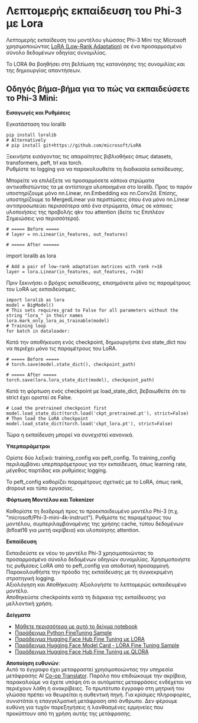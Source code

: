 <!--
CO_OP_TRANSLATOR_METADATA:
{
  "original_hash": "50b6a55a0831b417835087d8b57759fe",
  "translation_date": "2025-05-09T20:45:38+00:00",
  "source_file": "md/03.FineTuning/FineTuning_Lora.md",
  "language_code": "el"
}
-->
# **Λεπτομερής εκπαίδευση του Phi-3 με Lora**

Λεπτομερής εκπαίδευση του μοντέλου γλώσσας Phi-3 Mini της Microsoft χρησιμοποιώντας [LoRA (Low-Rank Adaptation)](https://github.com/microsoft/LoRA?WT.mc_id=aiml-138114-kinfeylo) σε ένα προσαρμοσμένο σύνολο δεδομένων οδηγίας συνομιλίας.

Το LORA θα βοηθήσει στη βελτίωση της κατανόησης της συνομιλίας και της δημιουργίας απαντήσεων.

## Οδηγός βήμα-βήμα για το πώς να εκπαιδεύσετε το Phi-3 Mini:

**Εισαγωγές και Ρυθμίσεις**

Εγκατάσταση του loralib

```
pip install loralib
# Alternatively
# pip install git+https://github.com/microsoft/LoRA

```

Ξεκινήστε εισάγοντας τις απαραίτητες βιβλιοθήκες όπως datasets, transformers, peft, trl και torch.  
Ρυθμίστε το logging για να παρακολουθείτε τη διαδικασία εκπαίδευσης.

Μπορείτε να επιλέξετε να προσαρμόσετε κάποια στρώματα αντικαθιστώντας τα με αντίστοιχα υλοποιημένα στο loralib. Προς το παρόν υποστηρίζουμε μόνο nn.Linear, nn.Embedding και nn.Conv2d. Επίσης, υποστηρίζουμε το MergedLinear για περιπτώσεις όπου ένα μόνο nn.Linear αντιπροσωπεύει περισσότερα από ένα στρώματα, όπως σε κάποιες υλοποιήσεις της προβολής qkv του attention (δείτε τις Επιπλέον Σημειώσεις για περισσότερα).

```
# ===== Before =====
# layer = nn.Linear(in_features, out_features)
```

```
# ===== After ======
```

import loralib as lora

```
# Add a pair of low-rank adaptation matrices with rank r=16
layer = lora.Linear(in_features, out_features, r=16)
```

Πριν ξεκινήσει ο βρόχος εκπαίδευσης, επισημάνετε μόνο τις παραμέτρους του LoRA ως εκπαιδεύσιμες.

```
import loralib as lora
model = BigModel()
# This sets requires_grad to False for all parameters without the string "lora_" in their names
lora.mark_only_lora_as_trainable(model)
# Training loop
for batch in dataloader:
```

Κατά την αποθήκευση ενός checkpoint, δημιουργήστε ένα state_dict που να περιέχει μόνο τις παραμέτρους του LoRA.

```
# ===== Before =====
# torch.save(model.state_dict(), checkpoint_path)
```  
```
# ===== After =====
torch.save(lora.lora_state_dict(model), checkpoint_path)
```

Κατά τη φόρτωση ενός checkpoint με load_state_dict, βεβαιωθείτε ότι το strict έχει οριστεί σε False.

```
# Load the pretrained checkpoint first
model.load_state_dict(torch.load('ckpt_pretrained.pt'), strict=False)
# Then load the LoRA checkpoint
model.load_state_dict(torch.load('ckpt_lora.pt'), strict=False)
```

Τώρα η εκπαίδευση μπορεί να συνεχιστεί κανονικά.

**Υπερπαράμετροι**

Ορίστε δύο λεξικά: training_config και peft_config. Το training_config περιλαμβάνει υπερπαράμετρους για την εκπαίδευση, όπως learning rate, μέγεθος παρτίδας και ρυθμίσεις logging.

Το peft_config καθορίζει παραμέτρους σχετικές με το LoRA, όπως rank, dropout και τύπο εργασίας.

**Φόρτωση Μοντέλου και Tokenizer**

Καθορίστε τη διαδρομή προς το προεκπαιδευμένο μοντέλο Phi-3 (π.χ. "microsoft/Phi-3-mini-4k-instruct"). Ρυθμίστε τις παραμέτρους του μοντέλου, συμπεριλαμβανομένης της χρήσης cache, τύπου δεδομένων (bfloat16 για μικτή ακρίβεια) και υλοποίησης attention.

**Εκπαίδευση**

Εκπαιδεύστε εκ νέου το μοντέλο Phi-3 χρησιμοποιώντας το προσαρμοσμένο σύνολο δεδομένων οδηγιών συνομιλίας. Χρησιμοποιήστε τις ρυθμίσεις LoRA από το peft_config για αποδοτική προσαρμογή. Παρακολουθήστε την πρόοδο της εκπαίδευσης με τη συγκεκριμένη στρατηγική logging.  
Αξιολόγηση και Αποθήκευση: Αξιολογήστε το λεπτομερώς εκπαιδευμένο μοντέλο.  
Αποθηκεύστε checkpoints κατά τη διάρκεια της εκπαίδευσης για μελλοντική χρήση.

**Δείγματα**  
- [Μάθετε περισσότερα με αυτό το δείγμα notebook](../../../../code/03.Finetuning/Phi_3_Inference_Finetuning.ipynb)  
- [Παράδειγμα Python FineTuning Sample](../../../../code/03.Finetuning/FineTrainingScript.py)  
- [Παράδειγμα Hugging Face Hub Fine Tuning με LORA](../../../../code/03.Finetuning/Phi-3-finetune-lora-python.ipynb)  
- [Παράδειγμα Hugging Face Model Card - LORA Fine Tuning Sample](https://huggingface.co/microsoft/Phi-3-mini-4k-instruct/blob/main/sample_finetune.py)  
- [Παράδειγμα Hugging Face Hub Fine Tuning με QLORA](../../../../code/03.Finetuning/Phi-3-finetune-qlora-python.ipynb)

**Αποποίηση ευθυνών**:  
Αυτό το έγγραφο έχει μεταφραστεί χρησιμοποιώντας την υπηρεσία μετάφρασης AI [Co-op Translator](https://github.com/Azure/co-op-translator). Παρόλο που επιδιώκουμε την ακρίβεια, παρακαλούμε να έχετε υπόψη ότι οι αυτόματες μεταφράσεις ενδέχεται να περιέχουν λάθη ή ανακρίβειες. Το πρωτότυπο έγγραφο στη μητρική του γλώσσα πρέπει να θεωρείται η αυθεντική πηγή. Για κρίσιμες πληροφορίες, συνιστάται η επαγγελματική μετάφραση από άνθρωπο. Δεν φέρουμε ευθύνη για τυχόν παρεξηγήσεις ή λανθασμένες ερμηνείες που προκύπτουν από τη χρήση αυτής της μετάφρασης.
